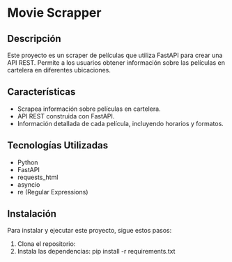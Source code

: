 # Movie Scrapper

## Descripción
Este proyecto es un scraper de películas que utiliza FastAPI para crear una API REST. Permite a los usuarios obtener información sobre las películas en cartelera en diferentes ubicaciones.

## Características
- Scrapea información sobre películas en cartelera.
- API REST construida con FastAPI.
- Información detallada de cada película, incluyendo horarios y formatos.

## Tecnologías Utilizadas
- Python
- FastAPI
- requests_html
- asyncio
- re (Regular Expressions)

## Instalación
Para instalar y ejecutar este proyecto, sigue estos pasos:

1. Clona el repositorio:
2. Instala las dependencias:
pip install -r requirements.txt
